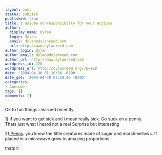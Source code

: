 ```yaml
---
layout: post
status: publish
published: true
title: I assume no responsibilty for your actions
author:
  display_name: Dylan
  login: dylan
  email: dylan@dylanreed.com
  url: http://www.dylanreed.com
author_login: dylan
author_email: dylan@dylanreed.com
author_url: http://www.dylanreed.com
wordpress_id: 128
wordpress_url: http://dylanreed.org/?p=128
date: '2004-04-30 01:10:26 -0500'
date_gmt: '2004-04-30 07:10:26 -0500'
categories:
- Awesome
tags: []
comments: []
---
```

<p>Ok to fun things i learned recently</p>
<p>1) if you want to get sick and i mean really sick. Go suck on a penny.<br />
    Thats just what i heard not a real Surprise but interesting</p>
<p>2)<a href="http://www.peepresearch.org"> Peeps</a>. you know the little creatures made of sugar and marshmellows. If placed in a microwave grow to amazing proportions</p>
<p>thats it</p>
